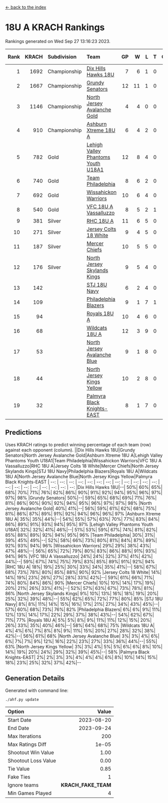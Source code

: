 [<- back to the index](readme.md)
# 18U A KRACH Rankings
Rankings generated on Wed Sep 27 13:16:23 2023.

Rank|KRACH|Subdivision|Team|GP|W|L|T|OTW|OTL|SoS|Exp Wins|Win Diff
---:|---:|:---|:---|---:|---:|---:|---:|---:|---:|---:|---:|---:
1|1692|Championship|[Dix Hills Hawks 18U](https://gamesheetstats.com/seasons/3659/teams/140731/schedule)|7|6|1|0|0|0|513|6.8|-0.0
2|1667|Championship|[Grundy Senators](https://gamesheetstats.com/seasons/3659/teams/140732/schedule)|12|11|1|0|0|0|291|11.8|-0.0
3|1146|Championship|[North Jersey Avalanche Gold](https://gamesheetstats.com/seasons/3659/teams/140737/schedule)|4|4|0|0|0|0|196|4.9|0.0
4|910|Championship|[Ashburn Xtreme 18U A](https://gamesheetstats.com/seasons/3659/teams/140730/schedule)|6|4|2|0|0|0|683|4.8|-0.0
5|782|Gold|[Lehigh Valley Phantoms Youth U18A1](https://gamesheetstats.com/seasons/3659/teams/140734/schedule)|12|8|4|0|0|0|594|8.8|-0.0
6|740|Gold|[Team Philadelphia](https://gamesheetstats.com/seasons/3659/teams/140745/schedule)|8|6|2|0|0|0|537|6.8|-0.0
7|692|Gold|[Wissahickon Warriors](https://gamesheetstats.com/seasons/3659/teams/140748/schedule)|10|6|4|0|0|0|690|6.8|-0.0
8|540|Gold|[VFC 18U A Vassalluzzo](https://gamesheetstats.com/seasons/3659/teams/140746/schedule)|8|5|2|1|1|0|404|6.7|0.0
9|381|Silver|[RHC 18U A](https://gamesheetstats.com/seasons/3659/teams/140742/schedule)|11|6|5|0|0|0|574|6.8|-0.0
10|271|Silver|[Jersey Colts 18 White](https://gamesheetstats.com/seasons/3659/teams/140733/schedule)|9|4|5|0|0|1|643|4.9|0.0
11|187|Silver|[Mercer Chiefs](https://gamesheetstats.com/seasons/3659/teams/140735/schedule)|10|5|5|0|0|0|333|5.9|0.0
12|176|Silver|[North Jersey Skylands Kings](https://gamesheetstats.com/seasons/3659/teams/140739/schedule)|9|5|4|0|0|0|241|5.9|0.0
13|142||[STJ 18U Navy](https://gamesheetstats.com/seasons/3659/teams/140744/schedule)|6|2|4|0|0|0|532|2.9|0.0
14|109||[Philadelphia Blazers](https://gamesheetstats.com/seasons/3659/teams/140741/schedule)|9|1|7|1|0|0|668|2.7|0.0
15|94||[Royals 18U A](https://gamesheetstats.com/seasons/3659/teams/140743/schedule)|10|4|6|0|0|0|358|4.9|0.0
16|68||[Wildcats 18U A](https://gamesheetstats.com/seasons/3659/teams/140747/schedule)|12|3|9|0|0|0|517|3.9|0.0
17|53||[North Jersey Avalanche Blue](https://gamesheetstats.com/seasons/3659/teams/140736/schedule)|9|1|8|0|0|0|606|1.9|0.0
18|44||[North Jersey Kings Yellow](https://gamesheetstats.com/seasons/3659/teams/140738/schedule)|10|2|8|0|0|0|218|2.9|0.0
19|32||[Palmyra Black Knights-EAST](https://gamesheetstats.com/seasons/3659/teams/140740/schedule)|8|1|7|0|0|0|241|1.9|0.0

## Predictions
Uses KRACH ratings to predict winning percentage of each team (row) against each opponent (column).
||Dix Hills Hawks 18U|Grundy Senators|North Jersey Avalanche Gold|Ashburn Xtreme 18U A|Lehigh Valley Phantoms Youth U18A1|Team Philadelphia|Wissahickon Warriors|VFC 18U A Vassalluzzo|RHC 18U A|Jersey Colts 18 White|Mercer Chiefs|North Jersey Skylands Kings|STJ 18U Navy|Philadelphia Blazers|Royals 18U A|Wildcats 18U A|North Jersey Avalanche Blue|North Jersey Kings Yellow|Palmyra Black Knights-EAST
| --: | --: | --: | --: | --: | --: | --: | --: | --: | --: | --: | --: | --: | --: | --: | --: | --: | --: | --: | --: 
|Dix Hills Hawks 18U|--| 50%| 60%| 65%| 68%| 70%| 71%| 76%| 82%| 86%| 90%| 91%| 92%| 94%| 95%| 96%| 97%| 97%| 98%
|Grundy Senators| 50%|--| 59%| 65%| 68%| 69%| 71%| 76%| 81%| 86%| 90%| 90%| 92%| 94%| 95%| 96%| 97%| 97%| 98%
|North Jersey Avalanche Gold| 40%| 41%|--| 56%| 59%| 61%| 62%| 68%| 75%| 81%| 86%| 87%| 89%| 91%| 92%| 94%| 96%| 96%| 97%
|Ashburn Xtreme 18U A| 35%| 35%| 44%|--| 54%| 55%| 57%| 63%| 70%| 77%| 83%| 84%| 86%| 89%| 91%| 93%| 94%| 95%| 97%
|Lehigh Valley Phantoms Youth U18A1| 32%| 32%| 41%| 46%|--| 51%| 53%| 59%| 67%| 74%| 81%| 82%| 85%| 88%| 89%| 92%| 94%| 95%| 96%
|Team Philadelphia| 30%| 31%| 39%| 45%| 49%|--| 52%| 58%| 66%| 73%| 80%| 81%| 84%| 87%| 89%| 92%| 93%| 94%| 96%
|Wissahickon Warriors| 29%| 29%| 38%| 43%| 47%| 48%|--| 56%| 65%| 72%| 79%| 80%| 83%| 86%| 88%| 91%| 93%| 94%| 96%
|VFC 18U A Vassalluzzo| 24%| 24%| 32%| 37%| 41%| 42%| 44%|--| 59%| 67%| 74%| 75%| 79%| 83%| 85%| 89%| 91%| 92%| 94%
|RHC 18U A| 18%| 19%| 25%| 30%| 33%| 34%| 35%| 41%|--| 58%| 67%| 68%| 73%| 78%| 80%| 85%| 88%| 90%| 92%
|Jersey Colts 18 White| 14%| 14%| 19%| 23%| 26%| 27%| 28%| 33%| 42%|--| 59%| 61%| 66%| 71%| 74%| 80%| 84%| 86%| 90%
|Mercer Chiefs| 10%| 10%| 14%| 17%| 19%| 20%| 21%| 26%| 33%| 41%|--| 52%| 57%| 63%| 67%| 73%| 78%| 81%| 86%
|North Jersey Skylands Kings|  9%| 10%| 13%| 16%| 18%| 19%| 20%| 25%| 32%| 39%| 48%|--| 55%| 62%| 65%| 72%| 77%| 80%| 85%
|STJ 18U Navy|  8%|  8%| 11%| 14%| 15%| 16%| 17%| 21%| 27%| 34%| 43%| 45%|--| 57%| 60%| 68%| 73%| 76%| 82%
|Philadelphia Blazers|  6%|  6%|  9%| 11%| 12%| 13%| 14%| 17%| 22%| 29%| 37%| 38%| 43%|--| 54%| 62%| 67%| 71%| 77%
|Royals 18U A|  5%|  5%|  8%|  9%| 11%| 11%| 12%| 15%| 20%| 26%| 33%| 35%| 40%| 46%|--| 58%| 64%| 68%| 75%
|Wildcats 18U A|  4%|  4%|  6%|  7%|  8%|  8%|  9%| 11%| 15%| 20%| 27%| 28%| 32%| 38%| 42%|--| 56%| 61%| 68%
|North Jersey Avalanche Blue|  3%|  3%|  4%|  6%|  6%|  7%|  7%|  9%| 12%| 16%| 22%| 23%| 27%| 33%| 36%| 44%|--| 55%| 63%
|North Jersey Kings Yellow|  3%|  3%|  4%|  5%|  5%|  6%|  6%|  8%| 10%| 14%| 19%| 20%| 24%| 29%| 32%| 39%| 45%|--| 58%
|Palmyra Black Knights-EAST|  2%|  2%|  3%|  3%|  4%|  4%|  4%|  6%|  8%| 10%| 14%| 15%| 18%| 23%| 25%| 32%| 37%| 42%|--

## Generation Details

Generated with command line:
```
./ahf.py update
```

| Option | Value |
| :----- | ----: |
| Start Date | 2023-08-20 |
| End Date | 2023-09-24 |
| Max Iterations | 200 |
| Max Ratings Diff | 1e-05 |
| Shootout Win Value | 1.00 |
| Shootout Loss Value | 0.00 |
| Tie Value | 0.85 |
| Fake Ties | 1 |
| Ignore teams | __KRACH_FAKE_TEAM__ |
| Min Games Played | 4 |

